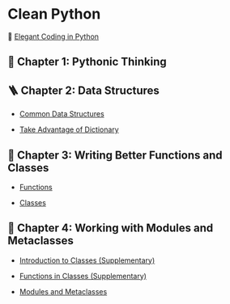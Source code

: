# Clean Python

📖 [Elegant Coding in Python](https://github.com/BioGavin/Clean_Python/blob/main/Clean%20Python.pdf)

## 🤔 Chapter 1: Pythonic Thinking	



## 🪜 Chapter 2: Data Structures

- [Common Data Structures](data_structures/Common_Data_Structures.ipynb)

- [Take Advantage of Dictionary](data_structures/Take_Advantage_of_Dictionary.ipynb)

## 🧰 Chapter 3: Writing Better Functions and Classes

- [Functions](writing_better_functions_and_classes/Functions.ipynb)
  
- [Classes](writing_better_functions_and_classes/Classes.ipynb)

## 🔭 Chapter 4: Working with Modules and Metaclasses

- [Introduction to Classes (Supplementary)](working_with_modules_and_metaclasses/Introduction_to_Classes_(Supplementary).ipynb)

- [Functions in Classes (Supplementary)](working_with_modules_and_metaclasses/Functions_in_Classes_(Supplementary).ipynb)

- [Modules and Metaclasses](working_with_modules_and_metaclasses/Modules_and_Metaclasses.ipynb)
